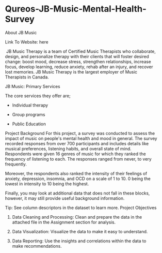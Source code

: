 # Qureos-JB-Music-Mental-Health-Survey
About JB Music

Link To Website: here

 JB Music Therapy is a team of Certified Music Therapists who collaborate, design, and personalize therapy with their clients that will foster desired change: boost mood, decrease stress, strengthen relationships, increase focus, develop learning, reduce anxiety, rehab after an injury, and recover lost memories. JB Music Therapy is the largest employer of Music Therapists in Canada. 

JB Music: Primary Services

The core services they offer are;

- Individual therapy 

- Group programs

- Public Education

Project Background
For this project, a survey was conducted to assess the impact of music on people's mental health and mood in general. The survey recorded responses from over 700 participants and includes details like musical preferences, listening habits, and overall state of mind. Respondents were given 16 genres of music for which they ranked the frequency of listening to each. The responses ranged from never, to very frequently.

Moreover, the respondents also ranked the intensity of their feelings of anxiety, depression, insomnia, and OCD on a scale of 1 to 10. 0 being the lowest in intensity to 10 being the highest.

Finally, you may look at additional data that does not fall in these blocks, however, it may still provide useful background information.

Tip: See column descriptors in the dataset to learn more. 
Project Objectives
1. Data Cleaning and Processing: Clean and prepare the data in the attached file in the Assignment section for analysis.

2. Data Visualization: Visualize the data to make it easy to understand.

3. Data Reporting: Use the insights and correlations within the data to make recommendations.
